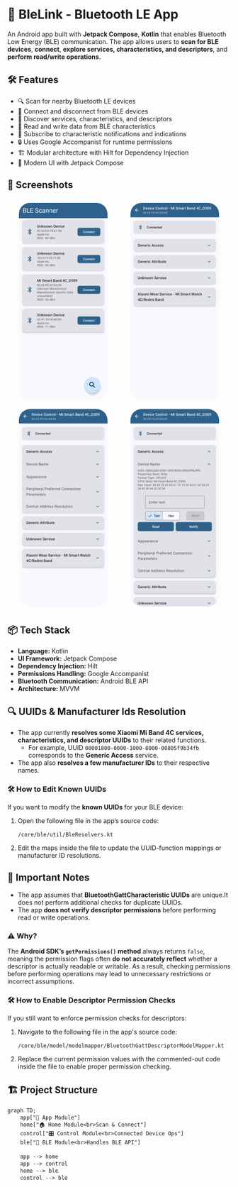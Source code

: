 # 🚀 BleLink - Bluetooth LE App

An Android app built with **Jetpack Compose**, **Kotlin** that enables Bluetooth Low Energy (BLE) communication.
The app allows users to **scan for BLE devices**, **connect**, **explore services, characteristics, and descriptors**, and **perform read/write operations**.

## 🛠 Features

- 🔍 Scan for nearby Bluetooth LE devices
- 🔗 Connect and disconnect from BLE devices
- 📜 Discover services, characteristics, and descriptors
- 📡 Read and write data from BLE characteristics
- 🔄 Subscribe to characteristic notifications and indications
- 🔒 Uses Google Accompanist for runtime permissions
- 🏗 Modular architecture with Hilt for Dependency Injection
- 📱 Modern UI with Jetpack Compose

## 📸 Screenshots

<div style="display: flex; justify-content: space-around; flex-wrap: wrap;">
  <img src="assets/screenshots/1.jpg" width="200" style="border-radius: 25px; margin: 10px;" alt="Screenshot 1">
  <img src="assets/screenshots/2.jpg" width="200" style="border-radius: 25px; margin: 10px;" alt="Screenshot 2">
  <img src="assets/screenshots/3.jpg" width="200" style="border-radius: 25px; margin: 10px;" alt="Screenshot 3">
  <img src="assets/screenshots/4.jpg" width="200" style="border-radius: 25px; margin: 10px;" alt="Screenshot 4">
</div>

## 📦 Tech Stack

- **Language:** Kotlin
- **UI Framework:** Jetpack Compose
- **Dependency Injection:** Hilt
- **Permissions Handling:** Google Accompanist
- **Bluetooth Communication:** Android BLE API
- **Architecture:** MVVM


## 🔍 UUIDs & Manufacturer Ids Resolution

- The app currently **resolves some Xiaomi Mi Band 4C services, characteristics, and descriptor UUIDs** to their related functions.
    - For example, UUID `00001800-0000-1000-8000-00805f9b34fb` corresponds to the **Generic Access** service.
- The app also **resolves a few manufacturer IDs** to their respective names.

### 🛠️ How to Edit Known UUIDs

If you want to modify the **known UUIDs** for your BLE device:
1. Open the following file in the app’s source code:
   ```plaintext
   /core/ble/util/BleResolvers.kt
    ```
2. Edit the maps inside the file to update the UUID-function mappings or manufacturer ID resolutions.


## 🔹 Important Notes

- The app assumes that **BluetoothGattCharacteristic UUIDs** are unique.It does not perform additional checks for duplicate UUIDs.
- The app **does not verify descriptor permissions** before performing read or write operations.

### ⚠ Why?

The **Android SDK’s `getPermissions()` method** always returns `false`, meaning the permission flags often **do not accurately reflect** whether a descriptor is actually readable or writable.
As a result, checking permissions before performing operations may lead to unnecessary restrictions or incorrect assumptions.

### 🛠️ How to Enable Descriptor Permission Checks

If you still want to enforce permission checks for descriptors:
1. Navigate to the following file in the app's source code:
   ```plaintext
   /core/ble/model/modelmapper/BluetoothGattDescriptorModelMapper.kt
    ```
2. Replace the current permission values with the commented-out code inside the file to enable proper permission checking.


## 🏗 Project Structure

```mermaid
graph TD;
    app["📱 App Module"]
    home["🏠 Home Module<br>Scan & Connect"]
    control["🎛️ Control Module<br>Connected Device Ops"]
    ble["📡 BLE Module<br>Handles BLE API"]

    app --> home
    app --> control
    home --> ble
    control --> ble
```